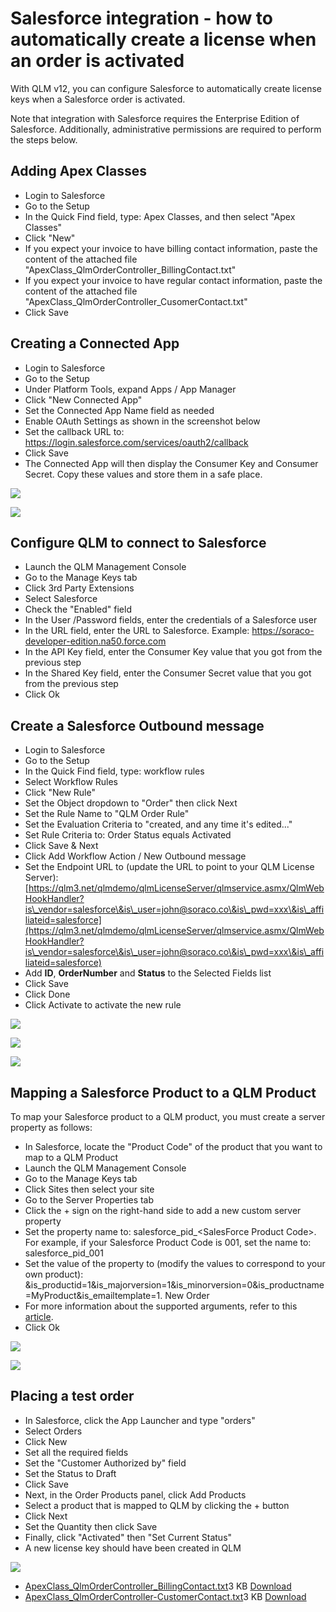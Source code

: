# Salesforce integration - how to automatically create a license when an order is activated

With QLM v12, you can configure Salesforce to automatically create license keys when a Salesforce order is activated.

Note that integration with Salesforce requires the Enterprise Edition of Salesforce. Additionally, administrative permissions are required to perform the steps below.

## Adding Apex Classes

* Login to Salesforce
* Go to the Setup
* In the Quick Find field, type: Apex Classes, and then select "Apex Classes"
* Click "New"
* If you expect your invoice to have billing contact information, paste the content of the attached file "ApexClass\_QlmOrderController\_BillingContact.txt"
* If you expect your invoice to have regular contact information, paste the content of the attached file "ApexClass\_QlmOrderController\_CusomerContact.txt"
* Click Save

## Creating a Connected App

* Login to Salesforce
* Go to the Setup
* Under Platform Tools, expand Apps / App Manager
* Click "New Connected App"
* Set the Connected App Name field as needed
* Enable OAuth Settings as shown in the screenshot below
* Set the callback URL to: https://login.salesforce.com/services/oauth2/callback
* Click Save
* The Connected App will then display the Consumer Key and Consumer Secret. Copy these values and store them in a safe place.

&#x20;

![](https://support.soraco.co/hc/article\_attachments/360018731411/mceclip0.png)

&#x20;

![](https://support.soraco.co/hc/article\_attachments/360018855172/mceclip1.png)

## Configure QLM to connect to Salesforce

* Launch the QLM Management Console
* Go to the Manage Keys tab
* Click 3rd Party Extensions
* Select Salesforce
* Check the "Enabled" field
* In the User /Password fields, enter the credentials of a Salesforce user
* In the URL field, enter the URL to Salesforce. Example: https://soraco-developer-edition.na50.force.com
* In the API Key field, enter the Consumer Key value that you got from the previous step
* In the Shared Key field, enter the Consumer Secret value that you got from the previous step
* Click Ok

## Create a Salesforce Outbound message

* Login to Salesforce
* Go to the Setup
* In the Quick Find field, type: workflow rules&#x20;
* Select Workflow Rules
* Click "New Rule"
* Set the Object dropdown to "Order" then click Next
* Set the Rule Name to "QLM Order Rule"
* Set the Evaluation Criteria to "created, and any time it's edited..."
* Set Rule Criteria to: Order Status equals Activated
* Click Save & Next
* Click Add Workflow Action / New Outbound message
* Set the Endpoint URL to (update the URL to point to your QLM License Server): [https://qlm3.net/qlmdemo/qlmLicenseServer/qlmservice.asmx/QlmWebHookHandler?is\_vendor=salesforce\&is\_user=john@soraco.co\&is\_pwd=xxx\&is\_affiliateid=salesforce](https://qlm3.net/qlmdemo/qlmLicenseServer/qlmservice.asmx/QlmWebHookHandler?is\_vendor=salesforce\&is\_user=john@soraco.co\&is\_pwd=xxx\&is\_affiliateid=salesforce)
* Add **ID**, **OrderNumber** and **Status** to the Selected Fields list
* Click Save
* Click Done
* Click Activate to activate the new rule

&#x20;

![](https://support.soraco.co/hc/article\_attachments/360018858092/mceclip2.png)

![](https://support.soraco.co/hc/article\_attachments/360018859252/mceclip3.png)

![](https://support.soraco.co/hc/article\_attachments/360018859952/mceclip5.png)

## Mapping a Salesforce Product to a QLM Product

To map your Salesforce product to a QLM product, you must create a server property as follows:

* In Salesforce, locate the "Product Code" of the product that you want to map to a QLM Product
* Launch the QLM Management Console
* Go to the Manage Keys tab
* Click Sites then select your site
* Go to the Server Properties tab
* Click the + sign on the right-hand side to add a new custom server property
* Set the property name to: salesforce\_pid\_\<SalesForce Product Code>. For example, if your Salesforce Product Code is 001, set the name to: salesforce\_pid\_001
* Set the value of the property to (modify the values to correspond to your own product): \&is\_productid=1\&is\_majorversion=1\&is\_minorversion=0\&is\_productname=MyProduct\&is\_emailtemplate=1. New Order
* For more information about the supported arguments, refer to this [article](https://support.soraco.co/hc/en-us/articles/207606653-GetActivationKeyWithExpiryDate).
* Click Ok

&#x20;

![](https://support.soraco.co/hc/article\_attachments/360018860992/mceclip7.png)

![](https://support.soraco.co/hc/article\_attachments/360018737371/mceclip6.png)

## Placing a test order

* In Salesforce, click the App Launcher and type "orders"
* Select Orders
* Click New
* Set all the required fields
* Set the "Customer Authorized by" field
* Set the Status to Draft
* Click Save
* Next, in the Order Products panel, click Add Products
* Select a product that is mapped to QLM by clicking the + button
* Click Next
* Set the Quantity then click Save
* Finally, click "Activated" then "Set Current Status"
* A new license key should have been created in QLM

&#x20;

![](https://support.soraco.co/hc/article\_attachments/360018739931/mceclip8.png)

* [ApexClass\_QlmOrderController\_BillingContact.txt](https://support.soraco.co/hc/en-us/article\_attachments/360054435952)3 KB [Download](https://support.soraco.co/hc/en-us/article\_attachments/360054435952)
* [ApexClass\_QlmOrderController-CustomerContact.txt](https://support.soraco.co/hc/en-us/article\_attachments/11447318487316)3 KB [Download](https://support.soraco.co/hc/en-us/article\_attachments/11447318487316)
